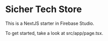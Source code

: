 # Sicher Tech Store

This is a NextJS starter in Firebase Studio.

To get started, take a look at src/app/page.tsx.
